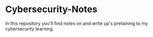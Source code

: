 # Cybersecurity-Notes
In this repository you'll find notes on and write up's pretaining to my cybersecurity learning.
